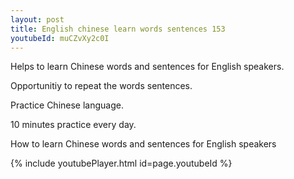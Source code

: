 ```yaml
---
layout: post
title: English chinese learn words sentences 153 
youtubeId: muCZvXy2c0I
---
```

 
 
Helps to learn Chinese words and sentences for English speakers.

Opportunitiy to repeat the words sentences. 

Practice Chinese language. 
 
10 minutes practice every day. 
 
How to learn Chinese words and sentences for English speakers 
 
{% include youtubePlayer.html id=page.youtubeId %}
 
